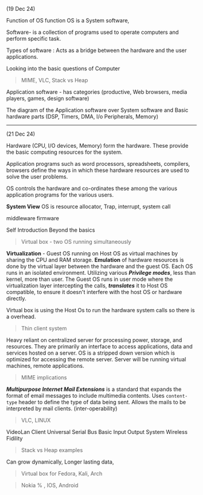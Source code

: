 (19 Dec 24)

Function of OS function
OS is a System software,

Software- is a collection of programs used to operate computers and perform specific task.

Types of software : Acts as a bridge between the hardware and the user applications.

Looking into the basic questions of Computer

> MIME, VLC, Stack vs Heap

Application software - has categories (productive, Web browsers, media players, games, design software)

The diagram of the Application software over System software and Basic hardware parts (DSP, Timers, DMA, I/o Peripherals, Memory)


____

(21 Dec 24)

Hardware (CPU, I/O devices, Memory) form the hardware. 
These provide the basic computing resources for the system.

Application programs such as word processors, spreadsheets, compilers, browsers define the ways in which these hardware resources are used to solve the user problems.

OS controls the hardware and co-ordinates these among the various application programs for the various users.

**System View**
OS is resource allocator,
Trap, interrupt, system call

middleware 
firmware

Self Introduction Beyond the basics

> Virtual box - two OS running simultaneously

**Virtualization** - Guest OS running on Host OS as virtual machines by sharing the CPU and RAM storage.
**Emulation** of hardware resources is done by the virtual layer between the hardware and the guest OS. 
Each OS runs in an isolated environment.
Utilizing various ***Privilege modes***, less than kernel, more than user.
The Guest OS runs in user mode where the virtualization layer intercepting the calls, ***translates*** it to Host OS compatible, to ensure it doesn't interfere with the host OS or hardware directly.

Virtual box is using the Host Os to run the hardware system calls so there is a overhead.


> Thin client system

Heavy reliant on centralized server for processing power, storage, and resources.
They are primarily an interface to access applications, data and services hosted on a server.
OS is a stripped down version which is optimized for accessing the remote server.
Server will be running virtual machines, remote applications.


> MIME implications

***Multipurpose Internet Mail Extensions*** is a standard that expands the format of email messages to include multimedia contents.
Uses `content-type` header to define the type of data being sent.
Allows the mails to be interpreted by mail clients. (inter-operability)



>  VLC, LINUX

VideoLan Client
Universal Serial Bus
Basic Input Output System
Wireless Fidility

>  Stack vs Heap examples

Can grow dynamically, Longer lasting data, 


> Virtual box for Fedora, Kali, Arch

> Nokia % , IOS, Android